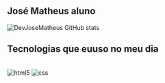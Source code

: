 ## José Matheus aluno


![DevJoseMatheus GitHub stats](https://github-readme-stats.vercel.app/api?username=josematheus1&show_icons=true&theme=dark)

## Tecnologias que euuso no meu dia
<div style="display: inline_block"><br/>
  <img  olign="center" alt="html5" src="https://img.shields.io/badge/HTML-239120?style=for-the-badge&logo=html5&logoColor=white" />
  <img  olign="center" alt="css" src="https://img.shields.io/badge/CSS-239120?&style=for-the-badge&logo=css3&logoColor=white" />
</div>
